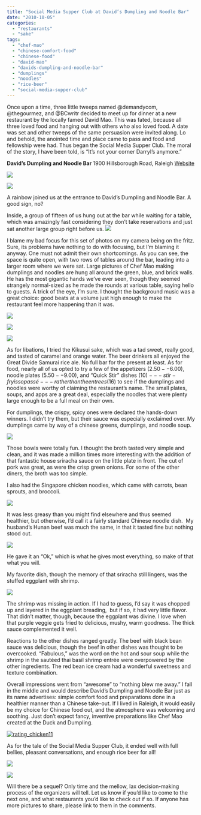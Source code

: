 ```yaml
---
title: "Social Media Supper Club at David’s Dumpling and Noodle Bar"
date: "2010-10-05"
categories:
  - "restaurants"
  - "sake"
tags:
  - "chef-mao"
  - "chinese-comfort-food"
  - "chinese-food"
  - "david-mao"
  - "davids-dumpling-and-noodle-bar"
  - "dumplings"
  - "noodles"
  - "rice-beer"
  - "social-media-supper-club"
---
```


Once upon a time, three little tweeps named @demandycom, @thegourmez, and @BCwritr decided to meet up for dinner at a new restaurant by the locally famed David Mao. This was fated, because all three loved food and hanging out with others who also loved food. A date was set and other tweeps of the same persuasion were invited along. Lo and behold, the anointed time and place came to pass and food and fellowship were had. Thus began the Social Media Supper Club. The moral of the story, I have been told, is “It’s not your corner Darryl’s anymore.”

**David’s Dumpling and Noodle Bar** 1900 Hillsborough Road, Raleigh [Website](http://www.ddandnb.com/)

![](http://www.thegourmez.com/gourmez/photos/davidsdumplings01.JPG)

![](http://www.thegourmez.com/gourmez/photos/davidsdumplings02.JPG)

A rainbow joined us at the entrance to David’s Dumpling and Noodle Bar. A good sign, no?

Inside, a group of fifteen of us hung out at the bar while waiting for a table, which was amazingly fast considering they don’t take reservations and just sat another large group right before us. ![](http://www.thegourmez.com/gourmez/photos/davidsdumplings03.JPG)

I blame my bad focus for this set of photos on my camera being on the fritz. Sure, its problems have nothing to do with focusing, but I’m blaming it anyway. One must not admit their own shortcomings. As you can see, the space is quite open, with two rows of tables around the bar, leading into a larger room where we were sat. Large pictures of Chef Mao making dumplings and noodles are hung all around the green, blue, and brick walls. He has the most gigantic hands we’ve ever seen, though they seemed strangely normal-sized as he made the rounds at various table, saying hello to guests. A trick of the eye, I’m sure. I thought the background music was a great choice: good beats at a volume just high enough to make the restaurant feel more happening than it was.




<div class="caption">

![](http://www.thegourmez.com/gourmez/photos/davidsdumplings09.JPG)</div>





<div class="caption">

![](http://www.thegourmez.com/gourmez/photos/davidsdumplings05.JPG)</div>





<div class="caption">

![](http://www.thegourmez.com/gourmez/photos/davidsdumplings04.JPG)</div>


As for libations, I tried the Kikusui sake, which was a tad sweet, really good, and tasted of caramel and orange water. The beer drinkers all enjoyed the Great Divide Samurai rice ale. No full bar for the present at least. As for food, nearly all of us opted to try a few of the appetizers ($2.50--$6.00), noodle plates ($5.50--$9.00), and “Quick Stir” dishes ($10)---stir-fry is so passé---rather than the entrees ($16) to see if the dumplings and noodles were worthy of claiming the restaurant’s name. The small plates, soups, and apps are a great deal, especially the noodles that were plenty large enough to be a full meal on their own.

For dumplings, the crispy, spicy ones were declared the hands-down winners. I didn’t try them, but their sauce was especially exclaimed over. My dumplings came by way of a chinese greens, dumplings, and noodle soup.

![](http://www.thegourmez.com/gourmez/photos/davidsdumplings11.JPG)

Those bowls were totally fun. I thought the broth tasted very simple and clean, and it was made a million times more interesting with the addition of that fantastic house sriracha sauce on the little plate in front. The cut of pork was great, as were the crisp green onions. For some of the other diners, the broth was too simple.

I also had the Singapore chicken noodles, which came with carrots, bean sprouts, and broccoli.

![](http://www.thegourmez.com/gourmez/photos/davidsdumplings13.JPG)

It was less greasy than you might find elsewhere and thus seemed healthier, but otherwise, I’d call it a fairly standard Chinese noodle dish.  My husband’s Hunan beef was much the same, in that it tasted fine but nothing stood out.

![](http://www.thegourmez.com/gourmez/photos/davidsdumplings12.JPG)

He gave it an “Ok,” which is what he gives most everything, so make of that what you will.

My favorite dish, though the memory of that sriracha still lingers, was the stuffed eggplant with shrimp.

![](http://www.thegourmez.com/gourmez/photos/davidsdumplings10.JPG)

The shrimp was missing in action. If I had to guess, I’d say it was chopped up and layered in the eggplant breading,  but if so, it had very little flavor. That didn’t matter, though, because the eggplant was divine. I love when that purple veggie gets fried to delicious, mushy, warm goodness. The thick sauce complemented it well.

Reactions to the other dishes ranged greatly. The beef with black bean sauce was delicious, though the beef in other dishes was thought to be overcooked. “Fabulous,” was the word on the hot and sour soup while the shrimp in the sautéed thai basil shrimp entrée were overpowered by the other ingredients. The red bean ice cream had a wonderful sweetness and texture combination.

Overall impressions went from “awesome” to “nothing blew me away.” I fall in the middle and would describe David’s Dumpling and Noodle Bar just as its name advertises: simple comfort food and preparations done in a healthier manner than a Chinese take-out. If I lived in Raleigh, it would easily be my choice for Chinese food out, and the atmosphere was welcoming and soothing. Just don’t expect fancy, inventive preparations like Chef Mao created at the Duck and Dumpling.




<div class="caption">

[![](http://s3.amazonaws.com/thegourmez-wpmedia/2009/02/rating_chicken11.gif "rating_chicken11")](http://s3.amazonaws.com/thegourmez-wpmedia/2009/02/rating_chicken11.gif)</div>


As for the tale of the Social Media Supper Club, it ended well with full bellies, pleasant conversations, and enough rice beer for all!




<div class="caption">

![](http://www.thegourmez.com/gourmez/photos/davidsdumplings07.JPG)</div>





<div class="caption">

![](http://www.thegourmez.com/gourmez/photos/davidsdumplings06.JPG)</div>


Will there be a sequel? Only time and the mellow, lax decision-making process of the organizers will tell. Let us know if you’d like to come to the next one, and what restaurants you’d like to check out if so. If anyone has more pictures to share, please link to them in the comments.
